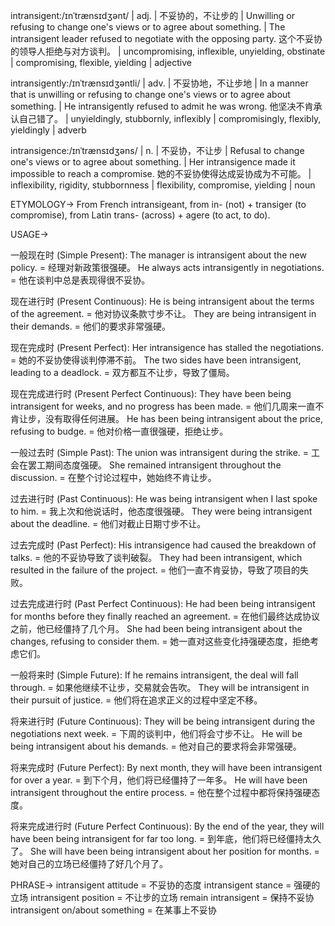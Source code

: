 intransigent:/ɪnˈtrænsɪdʒənt/ | adj. | 不妥协的，不让步的 | Unwilling or refusing to change one's views or to agree about something. |  The intransigent leader refused to negotiate with the opposing party.  这个不妥协的领导人拒绝与对方谈判。 |  uncompromising, inflexible, unyielding, obstinate |  compromising, flexible, yielding | adjective

intransigently:/ɪnˈtrænsɪdʒəntli/ | adv. | 不妥协地，不让步地 | In a manner that is unwilling or refusing to change one's views or to agree about something. | He intransigently refused to admit he was wrong. 他坚决不肯承认自己错了。 | unyieldingly, stubbornly, inflexibly |  compromisingly, flexibly, yieldingly | adverb

intransigence:/ɪnˈtrænsɪdʒəns/ | n. | 不妥协，不让步 | Refusal to change one's views or to agree about something. | Her intransigence made it impossible to reach a compromise. 她的不妥协使得达成妥协成为不可能。 |  inflexibility, rigidity, stubbornness | flexibility, compromise, yielding | noun


ETYMOLOGY->
From French intransigeant, from in- (not) + transiger (to compromise), from Latin trans- (across) + agere (to act, to do).

USAGE->

一般现在时 (Simple Present):
The manager is intransigent about the new policy. =  经理对新政策很强硬。
He always acts intransigently in negotiations. = 他在谈判中总是表现得很不妥协。


现在进行时 (Present Continuous):
He is being intransigent about the terms of the agreement. = 他对协议条款寸步不让。
They are being intransigent in their demands. = 他们的要求非常强硬。


现在完成时 (Present Perfect):
Her intransigence has stalled the negotiations. = 她的不妥协使得谈判停滞不前。
The two sides have been intransigent, leading to a deadlock. = 双方都互不让步，导致了僵局。


现在完成进行时 (Present Perfect Continuous):
They have been being intransigent for weeks, and no progress has been made. = 他们几周来一直不肯让步，没有取得任何进展。
He has been being intransigent about the price, refusing to budge. = 他对价格一直很强硬，拒绝让步。


一般过去时 (Simple Past):
The union was intransigent during the strike. = 工会在罢工期间态度强硬。
She remained intransigent throughout the discussion. = 在整个讨论过程中，她始终不肯让步。


过去进行时 (Past Continuous):
He was being intransigent when I last spoke to him. = 我上次和他说话时，他态度很强硬。
They were being intransigent about the deadline. = 他们对截止日期寸步不让。


过去完成时 (Past Perfect):
His intransigence had caused the breakdown of talks. = 他的不妥协导致了谈判破裂。
They had been intransigent, which resulted in the failure of the project. = 他们一直不肯妥协，导致了项目的失败。


过去完成进行时 (Past Perfect Continuous):
He had been being intransigent for months before they finally reached an agreement. = 在他们最终达成协议之前，他已经僵持了几个月。
She had been being intransigent about the changes, refusing to consider them. = 她一直对这些变化持强硬态度，拒绝考虑它们。


一般将来时 (Simple Future):
If he remains intransigent, the deal will fall through. = 如果他继续不让步，交易就会告吹。
They will be intransigent in their pursuit of justice. = 他们将在追求正义的过程中坚定不移。


将来进行时 (Future Continuous):
They will be being intransigent during the negotiations next week. = 下周的谈判中，他们将会寸步不让。
He will be being intransigent about his demands. = 他对自己的要求将会非常强硬。


将来完成时 (Future Perfect):
By next month, they will have been intransigent for over a year. = 到下个月，他们将已经僵持了一年多。
He will have been intransigent throughout the entire process. = 他在整个过程中都将保持强硬态度。


将来完成进行时 (Future Perfect Continuous):
By the end of the year, they will have been being intransigent for far too long. = 到年底，他们将已经僵持太久了。
She will have been being intransigent about her position for months. = 她对自己的立场已经僵持了好几个月了。

PHRASE->
intransigent attitude = 不妥协的态度
intransigent stance =  强硬的立场
intransigent position =  不让步的立场
remain intransigent = 保持不妥协
intransigent on/about something = 在某事上不妥协

